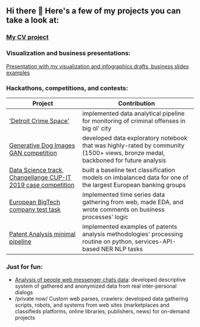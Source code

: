 ## Hi there 👋 Here's a few of my projects you can take a look at:

<!--
**Witold1/Witold1** is a ✨ _special_ ✨ repository because its `README.md` (this file) appears on your GitHub profile.

Here are some ideas to get you started:

- 🔭 I’m currently working on ...
- 🌱 I’m currently learning ...
- 👯 I’m looking to collaborate on ...
- 🤔 I’m looking for help with ...
- 💬 Ask me about ...
- 📫 How to reach me: ...
- 😄 Pronouns: ...
- ⚡ Fun fact: ...
-->

### [My CV project](https://witold.page.link/CV)

### Visualization and business presentations: 
[Presentation with my visualization and infographics drafts, business slides examples](https://witold.page.link/Viz)

### Hackathons, competitions, and contests:
| Project | Contribution |
| ------- | --------------|
| ['Detroit Crime Space'](https://github.com/Witold1/detroit_crime_space) | implemented data analytical pipeline for monitoring of criminal offenses in big ol' city  |
| [Generative Dog Images GAN competition](https://www.kaggle.com/witold1/quick-data-explanation-and-eda) | developed data exploratory notebook that was highly-rated by community (1500+ views, bronze medal, backboned for future analysis |
| [Data Science track, Changellange CUP-IT 2019 case competition](https://www.kaggle.com/mihaon/cup-it-19-sample-baseline) | built a baseline text classification models on imbalanced data for one of the largest European banking groups |
| [European BigTech company test task](https://github.com/Witold1/yandex_intern_hypercube_test) | implemented time series data gathering from web, made EDA, and wrote comments on business processes' logic |
| [Patent Analysis minimal pipeline](https://www.kaggle.com/mihaon/cup-it-19-sample-baseline) | implemented examples of patents analysis methodologies' processing routine on python, services-API-based NER NLP tasks |

### Just for fun:
* [Analysis of people web messenger chats data](https://github.com/Witold1/messenger_chat_descriptive): developed descriptive system of gathered and anonymized data from real inter-personal dialogs
* /private now/ Custom web parses, crawlers: developed data gathering scripts, robots, and systems from web sites (marketplaces and classifieds platforms, online libraries, publishers, news) for on-demand projects
